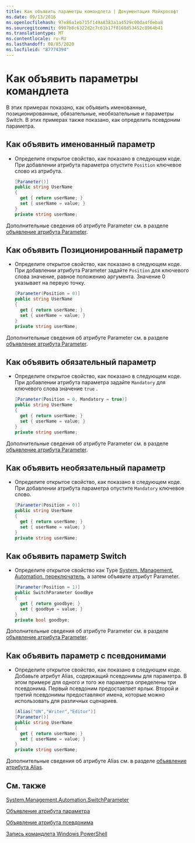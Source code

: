 ```yaml
---
title: Как объявить параметры командлета | Документация Майкрософт
ms.date: 09/13/2016
ms.openlocfilehash: 97e86a1eb715f149a8383a1a4529c00da4f0eba8
ms.sourcegitcommit: 0907b8c6322d2c7c61b17f8168d53452c8964b41
ms.translationtype: MT
ms.contentlocale: ru-RU
ms.lasthandoff: 08/05/2020
ms.locfileid: "87774394"
---
```

# <a name="how-to-declare-cmdlet-parameters"></a>Как объявить параметры командлета

В этих примерах показано, как объявить именованные, позиционированные, обязательные, необязательные и параметры Switch. В этих примерах также показано, как определить псевдоним параметра.

## <a name="how-to-declare-a-named-parameter"></a>Как объявить именованный параметр

- Определите открытое свойство, как показано в следующем коде. При добавлении атрибута параметра опустите `Position` ключевое слово из атрибута.

    ```csharp
    [Parameter()]
    public string UserName
    {
      get { return userName; }
      set { userName = value; }
    }
    private string userName;
    ```

Дополнительные сведения об атрибуте Parameter см. в разделе [объявление атрибута Parameter](./parameter-attribute-declaration.md).

## <a name="how-to-declare-a-positional-parameter"></a>Как объявить Позиционированный параметр

- Определите открытое свойство, как показано в следующем коде. При добавлении атрибута Parameter задайте `Position` для ключевого слова значение, равное положению аргумента. Значение 0 указывает на первую точку.

    ```csharp
    [Parameter(Position = 0)]
    public string UserName
    {
      get { return userName; }
      set { userName = value; }
    }
    private string userName;
    ```

Дополнительные сведения об атрибуте Parameter см. в разделе [объявление атрибута Parameter](./parameter-attribute-declaration.md).

## <a name="how-to-declare-a-mandatory-parameter"></a>Как объявить обязательный параметр

- Определите открытое свойство, как показано в следующем коде. При добавлении атрибута параметра задайте `Mandatory` для ключевого слова значение `true` .

    ```csharp
    [Parameter(Position = 0, Mandatory = true)]
    public string UserName
    {
      get { return userName; }
      set { userName = value; }
    }
    private string userName;
    ```

Дополнительные сведения об атрибуте Parameter см. в разделе [объявление атрибута Parameter](./parameter-attribute-declaration.md).

## <a name="how-to-declare-an-optional-parameter"></a>Как объявить необязательный параметр

- Определите открытое свойство, как показано в следующем коде. При добавлении атрибута параметра опустите `Mandatory` ключевое слово.

    ```csharp
    [Parameter(Position = 0)]
    public string UserName
    {
      get { return userName; }
      set { userName = value; }
    }
    private string userName;
    ```

## <a name="how-to-declare-a-switch-parameter"></a>Как объявить параметр Switch

- Определите открытое свойство как Type [System. Management. Automation. переключатель](/dotnet/api/System.Management.Automation.SwitchParameter), а затем объявите атрибут Parameter.

    ```csharp
    [Parameter(Position = 1)]
    public SwitchParameter GoodBye
    {
      get { return goodbye; }
      set { goodbye = value; }
    }
    private bool goodbye;
    ```

Дополнительные сведения об атрибуте Parameter см. в разделе [объявление атрибута Parameter](./parameter-attribute-declaration.md).

## <a name="how-to-declare-a-parameter-with-aliases"></a>Как объявить параметр с псевдонимами

- Определите открытое свойство, как показано в следующем коде. Добавьте атрибут Alias, содержащий псевдонимы для параметра. В этом примере для одного и того же параметра определены три псевдонима. Первый псевдоним предоставляет ярлык. Второй и третий псевдонимы предоставляют имена, которые можно использовать для различных сценариев.

    ```csharp
    [Alias("UN","Writer","Editor")]
    [Parameter()]
    public string UserName
    {
      get { return userName; }
      set { userName = value; }
    }
    private string userName;
    ```

Дополнительные сведения об атрибуте Alias см. в разделе [объявление атрибута Alias](./alias-attribute-declaration.md).

## <a name="see-also"></a>См. также

[System.Management.Automation.SwitchParameter](/dotnet/api/System.Management.Automation.SwitchParameter)

[Объявление атрибута параметра](./parameter-attribute-declaration.md)

[Объявление атрибута псевдонима](./alias-attribute-declaration.md)

[Запись командлета Windows PowerShell](./writing-a-windows-powershell-cmdlet.md)
